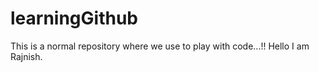 # learningGithub
This is a normal repository where we use to play with code...!!
Hello I am Rajnish.
